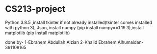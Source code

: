 # CS213-project
Python 3.8.5
,install tkinter if not already installed(tkinter comes installed with python 3), Json, install numpy (pip install numpy==1.19.3),install matplotlib (pip install matplotlib)





done by-
1-Ebrahem Abdullah Alzian
2-Khalid Ebrahem Alhumaidan-391108165
